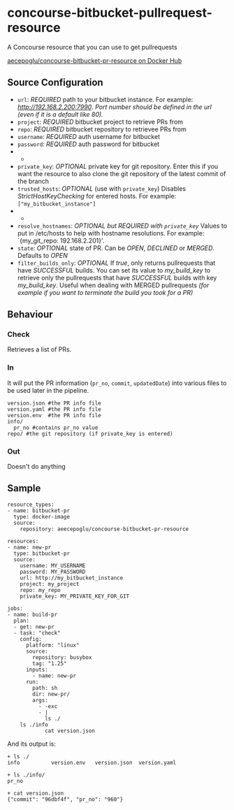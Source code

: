 concourse-bitbucket-pullrequest-resource
========================================

A Concourse resource that you can use to get pullrequests

[aecepoglu/concourse-bitbucket-pr-resource on Docker Hub](https://hub.docker.com/r/aecepoglu/concourse-bitbucket-pr-resource/)

Source Configuration
-----------------------

* `url`: *REQUIRED* path to your bitbucket instance. For example: *http://192.168.2.200:7990*. *Port number should be defined in the url (even if it is a default like 80).*
* `project`: *REQUIRED* bitbucket project to retrieve PRs from
* `repo`: *REQUIRED* bitbucket repository to retrievee PRs from
* `username`: *REQUIRED* auth username for bitbucket
* `password`: *REQUIRED* auth password for bitbucket
* -
* `private_key`: *OPTIONAL* private key for git repository. Enter this if you want the resource to also clone the git repository of the latest commit of the branch
* `trusted_hosts`: *OPTIONAL* (use with `private_key`) Disables *StrictHostKeyChecking* for entered hosts. For example: `["my_bitbucket_instance"]`
* -
* `resolve_hostnames`: *OPTIONAL but REQUIRED with `private_key`* Values to put in /etc/hosts to help with hostname resolutions. For example: `{my_git_repo: 192.168.2.201}'.
* `state`: *OPTIONAL* state of PR. Can be *OPEN*, *DECLINED* or *MERGED*. Defaults to *OPEN*
* `filter_builds_only`: *OPTIONAL* If *true*, only returns pullrequests that have *SUCCESSFUL* builds. You can set its value to *my_build_key* to retrieve only the pullrequests that have *SUCCESSFUL* builds with key *my_build_key*. Useful when dealing with MERGED pullrequests *(for example if you want to terminate the build you took for a PR)*

Behaviour
---------

### Check

Retrieves a list of PRs.

### In

It will put the PR information (`pr_no`, `commit`, `updatedDate`) into various files to be used later in the pipeline.

    version.json #the PR info file
    version.yaml #the PR info file
    version.env  #the PR info file
    info/
      pr_no #contains pr_no value
    repo/ #the git repository (if private_key is entered)

### Out

Doesn't do anything

Sample
---------

    resource_types:
    - name: bitbucket-pr
      type: docker-image
      source:
        repository: aeecepoglu/concourse-bitbucket-pr-resource

    resources:
    - name: new-pr
      type: bitbucket-pr
      source:
        username: MY_USERNAME
        password: MY_PASSWORD
        url: http://my_bitbucket_instance
        project: my_project
        repo: my_repo
        private_key: MY_PRIVATE_KEY_FOR_GIT

    jobs:
    - name: build-pr
      plan:
      - get: new-pr
      - task: "check"
        config:
          platform: "linux"
          source:
            repository: busybox
            tag: "1.25"
          inputs:
            - name: new-pr
          run:
            path: sh
            dir: new-pr/
            args:
              - -exc
              - |
                ls ./
		ls ./info
                cat version.json

And its output is:

    + ls ./
    info          version.env   version.json  version.yaml
    
    + ls ./info/
    pr_no
    
    + cat version.json
    {"commit": "96dbf4f", "pr_no": "960"}
